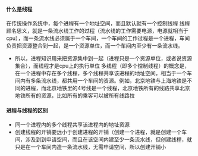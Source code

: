 #### 什么是线程
在传统操作系统中，每个进程有一个地址空间，而且默认就有一个控制线程
线程顾名思义，就是一条流水线工作的过程（流水线的工作需要电源，电源就相当于cpu），而一条流水线必须属于一个车间，一个车间的工作过程是一个进程，车间负责把资源整合到一起，是一个资源单位，而一个车间内至少有一条流水线。
+ 所以，进程知识用来把资源集中到一起（进程只是一个资源单位，或者说资源集合），而线程才是cpu上的执行单位
多线程（即多个控制线程）的概念是，在一个进程中存在多个线程，多个线程共享该进程的地址空间，相当于一个车间内有多条流水线，都共用一个车间的资源。例如，北京地铁与上海地铁是不同的进程，而北京地铁里的4号线是一个线程，北京地铁所有的线路共享北京地铁所有的资源，比如所有的乘客可以被所有线路拉

#### 进程与线程的区别
+ 同一个进程内的多个线程共享该进程内的地址资源
+ 创建线程的开销要远小于创建进程的开销（创建一个进程，就是创建一个车间，涉及到到申请空间，而且在该空间内建至少一条流水线，但创建线程，就只是在一个车间内造一条流水线，无需申请空间，所以创建开销小

